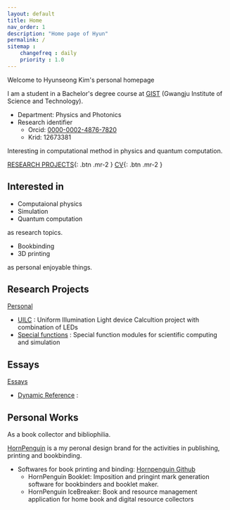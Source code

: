```yaml
---
layout: default
title: Home
nav_order: 1
description: "Home page of Hyun"
permalink: /
sitemap : 
    changefreq : daily 
    priority : 1.0
---
```


Welcome to Hyunseong Kim's personal homepage

I am a student in a Bachelor's degree course at [GIST](https://www.gist.ac.kr/kr/main.html) \(Gwangju Institute of Science and Technology\).


* Department: Physics and Photonics
* Research identifier
    * Orcid: [0000-0002-4876-7820](https://orcid.org/0000-0002-4876-7820)
    * Krid: 12673381

Interesting in computational method in physics and quantum computation.

[RESEARCH PROJECTS](https://hyunseong-kim.github.io/docs/projects){: .btn .mr-2 } 
[CV](https://hyunseong-kim.github.io/cv){: .btn .mr-2 }

## Interested in 

* Computaional physics
* Simulation
* Quantum computation

as research topics.

* Bookbinding
* 3D printing

as personal enjoyable things.

## Research Projects

[Personal](https://hyunseong-kim.github.io/docs/Projects)

* [UILC](https://hyunseong-kim.github.io/docs/research/uilc) : Uniform Illumination Light device Calcultion project with combination of LEDs
* [Special functions]() : Special function modules for scientific computing and simulation

## Essays

[Essays](https://hyunseong-kim.github.io/docs/essays)

* [Dynamic Reference](https://hyunseong-kim.github.io/docs/essays/dynamic_ref_work) :  

## Personal Works

As a book collector and bibliophilia.

[HornPenguin]() is a my peronal design brand for the activities in publishing, printing and bookbinding.

* Softwares for book printing and binding: [Hornpenguin Github](https://github.com/HornPenguin)
  * HornPenguin Booklet: Imposition and pringint mark generation software for bookbinders and booklet maker.
  * HornPenguin IceBreaker: Book and resource management application for home book and digital resource collectors



 
